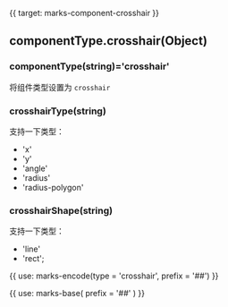 {{ target: marks-component-crosshair }}

## componentType.crosshair(Object)

### componentType(string)='crosshair'

将组件类型设置为 `crosshair`

### crosshairType(string)

支持一下类型：

- 'x'
- 'y'
- 'angle'
- 'radius'
- 'radius-polygon'

### crosshairShape(string)

支持一下类型：

- 'line'
- 'rect';

{{ use: marks-encode(type = 'crosshair', prefix = '##') }}

{{ use: marks-base( prefix = '##' ) }}
